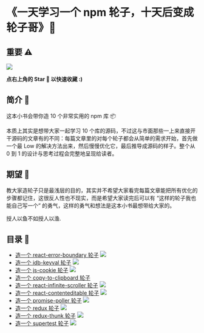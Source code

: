 # 《一天学习一个 npm 轮子，十天后变成轮子哥》💪

## 重要 ⚠️

![](https://img.shields.io/github/stars/Haixiang6123/one-day-one-npm-lib?style=flat-square)

**点右上角的 Star 🌟 以快速收藏 :)**

## 简介 🧐

这本小书会带你造 10 个非常实用的 npm 库 📦

本质上其实是想带大家一起学习 10 个库的源码，不过这与市面那些一上来直接开干源码的文章有的不同：每篇文章里的对每个轮子都会从简单的需求开始，首先做一个最 Low 的解决方法出来，然后慢慢优化它，最后推导成源码的样子。整个从 0 到 1 的设计与思考过程会完整地呈现给读者。

## 期望 🤩

教大家造轮子只是最浅层的目的，其实并不希望大家看完每篇文章能把所有优化的步骤都记住，这很反人性也不现实，而是希望大家读完后可以有 “这样的轮子我也能自己写一个” 的勇气，这样的勇气和想法是这本小书最想带给大家的。

授人以鱼不如授人以渔.

## 目录 💼

* [造一个 react-error-boundary 轮子](https://github.com/Haixiang6123/my-react-error-bounday) ![](https://img.shields.io/github/stars/Haixiang6123/my-react-error-bounday?style=social)
* [造一个 idb-keyval 轮子](https://github.com/Haixiang6123/my-idb-keyval) ![](https://img.shields.io/github/stars/Haixiang6123/my-idb-keyval?style=social)
* [造一个 js-cookie 轮子](https://github.com/Haixiang6123/my-js-cookie) ![](https://img.shields.io/github/stars/Haixiang6123/my-js-cookie?style=social)
* [造一个 copy-to-clipboard 轮子](https://github.com/Haixiang6123/my-copy-to-clipboard)
* [造一个 react-infinite-scroller 轮子](https://github.com/Haixiang6123/my-react-infinite-scroller) ![](https://img.shields.io/github/stars/Haixiang6123/my-copy-to-clipboard?style=social)
* [造一个 react-contenteditable 轮子](https://github.com/Haixiang6123/my-react-contenteditable) ![](https://img.shields.io/github/stars/Haixiang6123/my-react-contenteditable?style=social)
* [造一个 promise-poller 轮子](https://github.com/Haixiang6123/my-promise-poller) ![](https://img.shields.io/github/stars/Haixiang6123/my-promise-poller?style=social)
* [造一个 redux 轮子](https://github.com/Haixiang6123/my-redux) ![](https://img.shields.io/github/stars/Haixiang6123/my-redux?style=social)
* [造一个 redux-thunk 轮子](https://github.com/Haixiang6123/my-redux-thunk) ![](https://img.shields.io/github/stars/Haixiang6123/my-redux-thunk?style=social)
* [造一个 supertest 轮子](https://github.com/Haixiang6123/my-supertest) ![](https://img.shields.io/github/stars/Haixiang6123/my-supertest?style=social)
